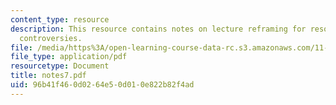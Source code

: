```yaml
---
content_type: resource
description: This resource contains notes on lecture reframing for resolving intractable
  controversies.
file: /media/https%3A/open-learning-course-data-rc.s3.amazonaws.com/11-965-reflective-practice-an-approach-for-expanding-your-learning-frontiers-january-iap-2007/96b41f460d0264e50d010e822b82f4ad_notes7.pdf
file_type: application/pdf
resourcetype: Document
title: notes7.pdf
uid: 96b41f46-0d02-64e5-0d01-0e822b82f4ad
---
```

